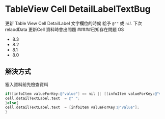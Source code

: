 TableView Cell DetailLabelTextBug
=========

更新 Table View Cell DetailLabel 文字欄位的時候
給予 `@""`  或  `nil` 下次 relaodData 更新Cell 資料時會出問題
#####已知存在問題 OS
 - 8.3
 - 8.2
 - 8.1
 - 8.0

解決方式
-----------
塞入資料前先檢查資料
```objective-c
if([infoItem valueForKey:@"value"] == nil || [[infoItem valueForKey:@"value"] isEqual @""]){
cell.detailTextLabel.text  = @" ";
}else{
cell.detailTextLabel.text  = [infoItem valueForKey:@"value"];
}


```

